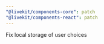 ```yaml
---
"@livekit/components-core": patch
"@livekit/components-react": patch
---
```


Fix local storage of user choices
